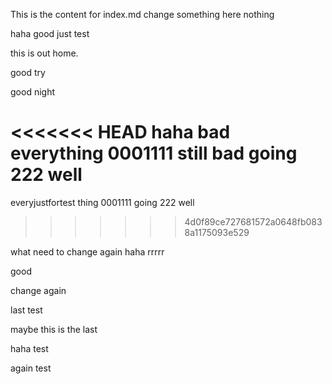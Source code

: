This is the content for index.md
change something here
nothing

haha good
just test


this is out home.

good try

good night

<<<<<<< HEAD
haha bad everything 0001111 still bad going 222 well
=======
everyjustfortest thing 0001111 going 222 well
>>>>>>> 4d0f89ce727681572a0648fb0838a1175093e529

what
need to change again
haha
rrrrr

good

change again

last test

maybe this is the last

haha test

again test
